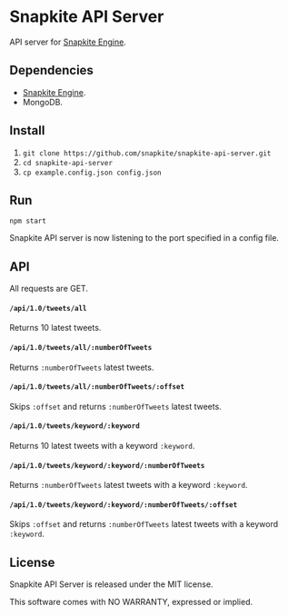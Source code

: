 # Snapkite API Server

API server for [Snapkite Engine](https://github.com/snapkite/snapkite-engine).

## Dependencies

* [Snapkite Engine](https://github.com/snapkite/snapkite-engine).
* MongoDB.

## Install

1. `git clone https://github.com/snapkite/snapkite-api-server.git`
2. `cd snapkite-api-server`
3. `cp example.config.json config.json`

## Run

`npm start`

Snapkite API server is now listening to the port specified in a config file.

## API

All requests are GET.

#### `/api/1.0/tweets/all`

Returns 10 latest tweets.

#### `/api/1.0/tweets/all/:numberOfTweets`

Returns `:numberOfTweets` latest tweets.

#### `/api/1.0/tweets/all/:numberOfTweets/:offset`

Skips `:offset` and returns `:numberOfTweets` latest tweets.

#### `/api/1.0/tweets/keyword/:keyword`

Returns 10 latest tweets with a keyword `:keyword`.

#### `/api/1.0/tweets/keyword/:keyword/:numberOfTweets`

Returns `:numberOfTweets` latest tweets with a keyword `:keyword`.

#### `/api/1.0/tweets/keyword/:keyword/:numberOfTweets/:offset`

Skips `:offset` and returns `:numberOfTweets` latest tweets with a keyword `:keyword`.

## License

Snapkite API Server is released under the MIT license.

This software comes with NO WARRANTY, expressed or implied.
